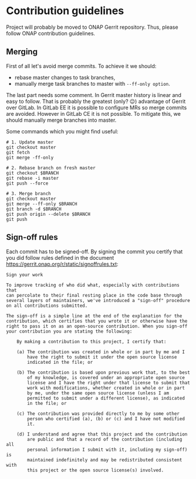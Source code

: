 # Contribution guidelines
Project will probably be moved to ONAP Gerrit repository. Thus, please follow ONAP contribution guidelines.

## Merging

First of all let's avoid merge commits. To achieve it we should:

* rebase master changes to task branches,
* manually merge task branches to master with `--ff-only option`.

The last part needs some comment. In Gerrit master history is linear and easy to follow. That is probably the greatest (only? :wink:) advantage of Gerrit over GitLab. In GitLab EE it is possible to configure MRs so merge commits are avoided. However in GitLab CE it is not possible. To mitigate this, we should manually merge branches into master.

Some commands which you might find useful:

```shell
# 1. Update master
git checkout master
git fetch
git merge -ff-only

# 2. Rebase branch on fresh master
git checkout $BRANCH
git rebase -i master
git push --force

# 3. Merge branch
git checkout master
git merge --ff-only $BRANCH
git branch -d $BRANCH
git push origin --delete $BRANCH
git push

```

## Sign-off rules
Each commit has to be signed-off. By signing the commit you certify that you did follow rules defined in the document https://gerrit.onap.org/r/static/signoffrules.txt:

```
Sign your work

To improve tracking of who did what, especially with contributions that
can percolate to their final resting place in the code base through
several layers of maintainers, we've introduced a "sign-off" procedure
on all contributions submitted.

The sign-off is a simple line at the end of the explanation for the
contribution, which certifies that you wrote it or otherwise have the
right to pass it on as an open-source contribution. When you sign-off
your contribution you are stating the following:

    By making a contribution to this project, I certify that:

    (a) The contribution was created in whole or in part by me and I
        have the right to submit it under the open source license
        indicated in the file; or

    (b) The contribution is based upon previous work that, to the best
        of my knowledge, is covered under an appropriate open source
        license and I have the right under that license to submit that
        work with modifications, whether created in whole or in part
        by me, under the same open source license (unless I am
        permitted to submit under a different license), as indicated
        in the file; or

    (c) The contribution was provided directly to me by some other
        person who certified (a), (b) or (c) and I have not modified
        it.

    (d) I understand and agree that this project and the contribution
        are public and that a record of the contribution (including all
        personal information I submit with it, including my sign-off) is
        maintained indefinitely and may be redistributed consistent with
        this project or the open source license(s) involved.
```

